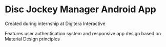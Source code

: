 # Disc Jockey Manager Android App

Created during internship at Digitera Interactive

Features user authentication system and responsive app design based on Material Design principles
